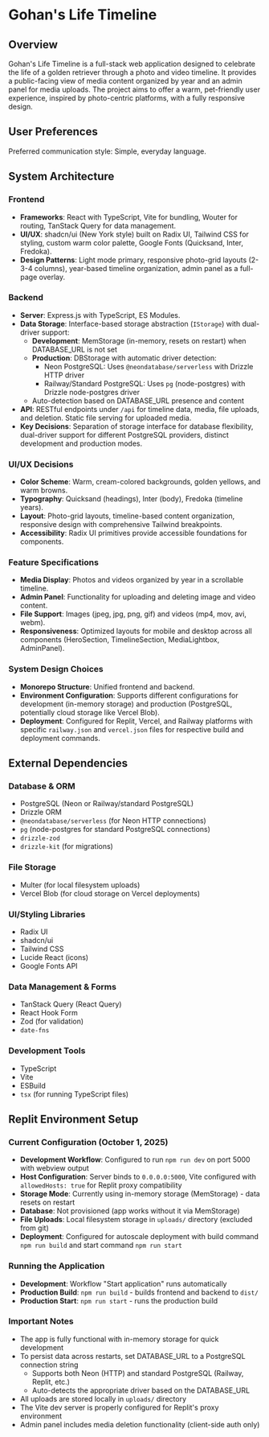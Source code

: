 # Gohan's Life Timeline

## Overview

Gohan's Life Timeline is a full-stack web application designed to celebrate the life of a golden retriever through a photo and video timeline. It provides a public-facing view of media content organized by year and an admin panel for media uploads. The project aims to offer a warm, pet-friendly user experience, inspired by photo-centric platforms, with a fully responsive design.

## User Preferences

Preferred communication style: Simple, everyday language.

## System Architecture

### Frontend

-   **Frameworks**: React with TypeScript, Vite for bundling, Wouter for routing, TanStack Query for data management.
-   **UI/UX**: shadcn/ui (New York style) built on Radix UI, Tailwind CSS for styling, custom warm color palette, Google Fonts (Quicksand, Inter, Fredoka).
-   **Design Patterns**: Light mode primary, responsive photo-grid layouts (2-3-4 columns), year-based timeline organization, admin panel as a full-page overlay.

### Backend

-   **Server**: Express.js with TypeScript, ES Modules.
-   **Data Storage**: Interface-based storage abstraction (`IStorage`) with dual-driver support:
    -   **Development**: MemStorage (in-memory, resets on restart) when DATABASE_URL is not set
    -   **Production**: DBStorage with automatic driver detection:
        -   Neon PostgreSQL: Uses `@neondatabase/serverless` with Drizzle HTTP driver
        -   Railway/Standard PostgreSQL: Uses `pg` (node-postgres) with Drizzle node-postgres driver
    -   Auto-detection based on DATABASE_URL presence and content
-   **API**: RESTful endpoints under `/api` for timeline data, media, file uploads, and deletion. Static file serving for uploaded media.
-   **Key Decisions**: Separation of storage interface for database flexibility, dual-driver support for different PostgreSQL providers, distinct development and production modes.

### UI/UX Decisions

-   **Color Scheme**: Warm, cream-colored backgrounds, golden yellows, and warm browns.
-   **Typography**: Quicksand (headings), Inter (body), Fredoka (timeline years).
-   **Layout**: Photo-grid layouts, timeline-based content organization, responsive design with comprehensive Tailwind breakpoints.
-   **Accessibility**: Radix UI primitives provide accessible foundations for components.

### Feature Specifications

-   **Media Display**: Photos and videos organized by year in a scrollable timeline.
-   **Admin Panel**: Functionality for uploading and deleting image and video content.
-   **File Support**: Images (jpeg, jpg, png, gif) and videos (mp4, mov, avi, webm).
-   **Responsiveness**: Optimized layouts for mobile and desktop across all components (HeroSection, TimelineSection, MediaLightbox, AdminPanel).

### System Design Choices

-   **Monorepo Structure**: Unified frontend and backend.
-   **Environment Configuration**: Supports different configurations for development (in-memory storage) and production (PostgreSQL, potentially cloud storage like Vercel Blob).
-   **Deployment**: Configured for Replit, Vercel, and Railway platforms with specific `railway.json` and `vercel.json` files for respective build and deployment commands.

## External Dependencies

### Database & ORM

-   PostgreSQL (Neon or Railway/standard PostgreSQL)
-   Drizzle ORM
-   `@neondatabase/serverless` (for Neon HTTP connections)
-   `pg` (node-postgres for standard PostgreSQL connections)
-   `drizzle-zod`
-   `drizzle-kit` (for migrations)

### File Storage

-   Multer (for local filesystem uploads)
-   Vercel Blob (for cloud storage on Vercel deployments)

### UI/Styling Libraries

-   Radix UI
-   shadcn/ui
-   Tailwind CSS
-   Lucide React (icons)
-   Google Fonts API

### Data Management & Forms

-   TanStack Query (React Query)
-   React Hook Form
-   Zod (for validation)
-   `date-fns`

### Development Tools

-   TypeScript
-   Vite
-   ESBuild
-   `tsx` (for running TypeScript files)

## Replit Environment Setup

### Current Configuration (October 1, 2025)

-   **Development Workflow**: Configured to run `npm run dev` on port 5000 with webview output
-   **Host Configuration**: Server binds to `0.0.0.0:5000`, Vite configured with `allowedHosts: true` for Replit proxy compatibility
-   **Storage Mode**: Currently using in-memory storage (MemStorage) - data resets on restart
-   **Database**: Not provisioned (app works without it via MemStorage)
-   **File Uploads**: Local filesystem storage in `uploads/` directory (excluded from git)
-   **Deployment**: Configured for autoscale deployment with build command `npm run build` and start command `npm run start`

### Running the Application

-   **Development**: Workflow "Start application" runs automatically
-   **Production Build**: `npm run build` - builds frontend and backend to `dist/`
-   **Production Start**: `npm run start` - runs the production build

### Important Notes

-   The app is fully functional with in-memory storage for quick development
-   To persist data across restarts, set DATABASE_URL to a PostgreSQL connection string
    -   Supports both Neon (HTTP) and standard PostgreSQL (Railway, Replit, etc.)
    -   Auto-detects the appropriate driver based on the DATABASE_URL
-   All uploads are stored locally in `uploads/` directory
-   The Vite dev server is properly configured for Replit's proxy environment
-   Admin panel includes media deletion functionality (client-side auth only)